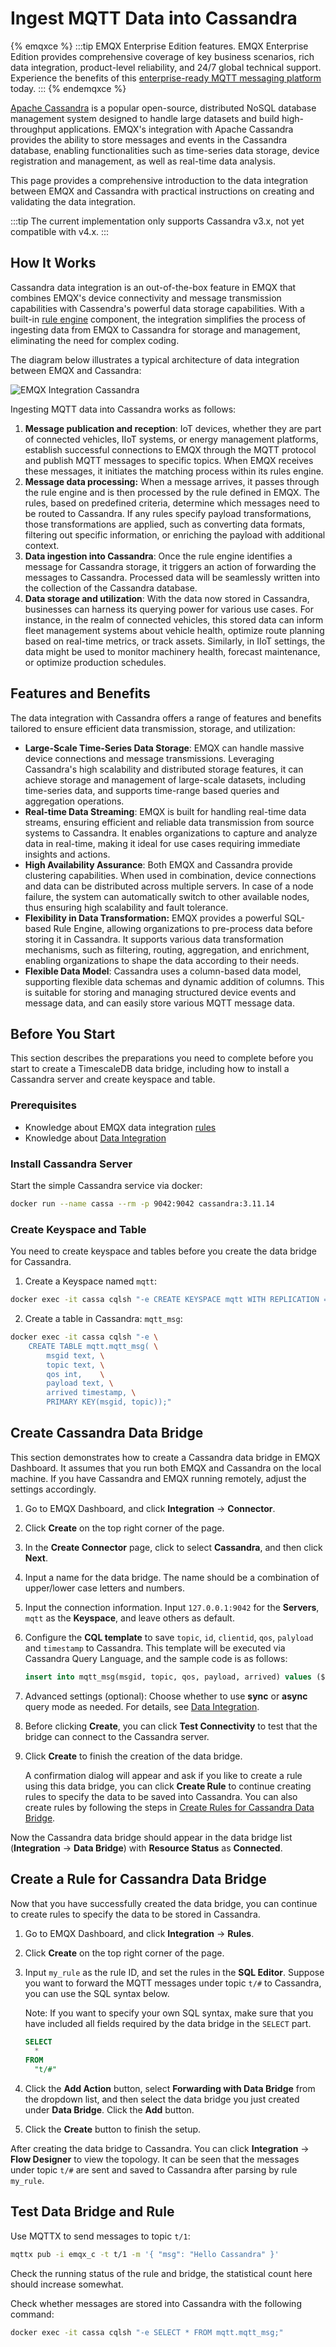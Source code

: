 # Ingest MQTT Data into Cassandra

<!-- 提供一段简介，描述支 Sink 的基本工作方式、关键特性和价值，如果有局限性也应当在此处说明（如必须说明的版本限制、当前未解决的问题）。 -->

{% emqxce %}
:::tip
EMQX Enterprise Edition features. EMQX Enterprise Edition provides comprehensive coverage of key business scenarios, rich data integration, product-level reliability, and 24/7 global technical support. Experience the benefits of this [enterprise-ready MQTT messaging platform](https://www.emqx.com/en/try?product=enterprise) today.
:::
{% endemqxce %}

[Apache Cassandra](https://cassandra.apache.org/_/index.html) is a popular open-source, distributed NoSQL database management system designed to handle large datasets and build high-throughput applications. EMQX's integration with Apache Cassandra provides the ability to store messages and events in the Cassandra database, enabling functionalities such as time-series data storage, device registration and management, as well as real-time data analysis.

This page provides a comprehensive introduction to the data integration between EMQX and Cassandra with practical instructions on creating and validating the data integration.

:::tip
The current implementation only supports Cassandra v3.x, not yet compatible with v4.x.
:::

## How It Works

Cassandra data integration is an out-of-the-box feature in EMQX that combines EMQX's device connectivity and message transmission capabilities with Cassendra's powerful data storage capabilities. With a built-in [rule engine](./rules.md) component, the integration simplifies the process of ingesting data from EMQX to Cassandra for storage and management, eliminating the need for complex coding.

The diagram below illustrates a typical architecture of data integration between EMQX and Cassandra:

![EMQX Integration Cassandra](./assets/emqx-integration-cassandra.png)

Ingesting MQTT data into Cassandra works as follows:

1. **Message publication and reception**: IoT devices, whether they are part of connected vehicles, IIoT systems, or energy management platforms, establish successful connections to EMQX through the MQTT protocol and publish MQTT messages to specific topics. When EMQX receives these messages, it initiates the matching process within its rules engine.
2. **Message data processing:** When a message arrives, it passes through the rule engine and is then processed by the rule defined in EMQX. The rules, based on predefined criteria, determine which messages need to be routed to Cassandra. If any rules specify payload transformations, those transformations are applied, such as converting data formats, filtering out specific information, or enriching the payload with additional context.
3. **Data ingestion into Cassandra**: Once the rule engine identifies a message for Cassandra storage, it triggers an action of forwarding the messages to Cassandra. Processed data will be seamlessly written into the collection of the Cassandra database.
4. **Data storage and utilization**: With the data now stored in Cassandra, businesses can harness its querying power for various use cases. For instance, in the realm of connected vehicles, this stored data can inform fleet management systems about vehicle health, optimize route planning based on real-time metrics, or track assets. Similarly, in IIoT settings, the data might be used to monitor machinery health, forecast maintenance, or optimize production schedules.

## Features and Benefits

The data integration with Cassandra offers a range of features and benefits tailored to ensure efficient data transmission, storage, and utilization:

- **Large-Scale Time-Series Data Storage**: EMQX can handle massive device connections and message transmissions. Leveraging Cassandra's high scalability and distributed storage features, it can achieve storage and management of large-scale datasets, including time-series data, and supports time-range based queries and aggregation operations.
- **Real-time Data Streaming**: EMQX is built for handling real-time data streams, ensuring efficient and reliable data transmission from source systems to Cassandra. It enables organizations to capture and analyze data in real-time, making it ideal for use cases requiring immediate insights and actions.
- **High Availability Assurance**: Both EMQX and Cassandra provide clustering capabilities. When used in combination, device connections and data can be distributed across multiple servers. In case of a node failure, the system can automatically switch to other available nodes, thus ensuring high scalability and fault tolerance.
- **Flexibility in Data Transformation:** EMQX provides a powerful SQL-based Rule Engine, allowing organizations to pre-process data before storing it in Cassandra. It supports various data transformation mechanisms, such as filtering, routing, aggregation, and enrichment, enabling organizations to shape the data according to their needs.
- **Flexible Data Model**: Cassandra uses a column-based data model, supporting flexible data schemas and dynamic addition of columns. This is suitable for storing and managing structured device events and message data, and can easily store various MQTT message data.

## Before You Start

This section describes the preparations you need to complete before you start to create a TimescaleDB data bridge, including how to install a Cassandra server and create keyspace and table.

### Prerequisites

- Knowledge about EMQX data integration [rules](./rules.md)
- Knowledge about [Data Integration](./data-bridges.md)

### Install Cassandra Server

Start the simple Cassandra service via docker:

```bash
docker run --name cassa --rm -p 9042:9042 cassandra:3.11.14
```

### Create Keyspace and Table

You need to create keyspace and tables before you create the data bridge for Cassandra.

1. Create a Keyspace named `mqtt`:

```bash
docker exec -it cassa cqlsh "-e CREATE KEYSPACE mqtt WITH REPLICATION = {'class': 'SimpleStrategy', 'replication_factor': 1}"
```

2. Create a table in Cassandra: `mqtt_msg`:

```bash
docker exec -it cassa cqlsh "-e \
    CREATE TABLE mqtt.mqtt_msg( \
        msgid text, \
        topic text, \
        qos int,    \
        payload text, \
        arrived timestamp, \
        PRIMARY KEY(msgid, topic));"
```

## Create Cassandra Data Bridge

This section demonstrates how to create a Cassandra data bridge in EMQX Dashboard. It assumes that you run both EMQX and Cassandra on the local machine. If you have Cassandra and EMQX running remotely, adjust the settings accordingly.

1. Go to EMQX Dashboard, and click **Integration** -> **Connector**.

2. Click **Create** on the top right corner of the page.

3. In the **Create Connector** page, click to select **Cassandra**, and then click **Next**.

4. Input a name for the data bridge. The name should be a combination of upper/lower case letters and numbers.

5. Input the connection information. Input `127.0.0.1:9042` for the **Servers**, `mqtt` as the **Keyspace**, and leave others as default.

6. Configure the **CQL template** to save `topic`, `id`, `clientid`, `qos`, `palyload` and `timestamp` to Cassandra. This template will be executed via Cassandra Query Language, and the sample code is as follows:

   ```sql
   insert into mqtt_msg(msgid, topic, qos, payload, arrived) values (${id}, ${topic}, ${qos}, ${payload}, ${timestamp})
   ```

7. Advanced settings (optional):  Choose whether to use **sync** or **async** query mode as needed. For details, see [Data Integration](./data-bridges.md).

8. Before clicking **Create**, you can click **Test Connectivity** to test that the bridge can connect to the Cassandra server.

9. Click **Create** to finish the creation of the data bridge. 

   A confirmation dialog will appear and ask if you like to create a rule using this data bridge, you can click **Create Rule** to continue creating rules to specify the data to be saved into Cassandra. You can also create rules by following the steps in [Create Rules for Cassandra Data Bridge](#create-rules-for-cassandra-data-bridge).

Now the Cassandra data bridge should appear in the data bridge list (**Integration** -> **Data Bridge**) with **Resource Status** as **Connected**. 

## Create a Rule for Cassandra Data Bridge

Now that you have successfully created the data bridge, you can continue to create rules to specify the data to be stored in Cassandra. 

1. Go to EMQX Dashboard, and click **Integration** -> **Rules**.

2. Click **Create** on the top right corner of the page.

3. Input `my_rule` as the rule ID, and set the rules in the **SQL Editor**. Suppose you want to forward the MQTT messages under topic `t/#` to Cassandra, you can use the SQL syntax below. 

   Note: If you want to specify your own SQL syntax, make sure that you have included all fields required by the data bridge in the `SELECT` part.
   
   ```sql
   SELECT 
     *
   FROM
     "t/#"
   ```

4. Click the **Add Action** button, select **Forwarding with Data Bridge** from the dropdown list, and then select the data bridge you just created under **Data Bridge**. Click the **Add** button. 
6. Click the **Create** button to finish the setup. 

After creating the data bridge to Cassandra. You can click **Integration** -> **Flow Designer** to view the topology. It can be seen that the messages under topic `t/#`  are sent and saved to Cassandra after parsing by rule `my_rule`.

## Test Data Bridge and Rule

Use MQTTX to send messages to topic  `t/1`:

```bash
mqttx pub -i emqx_c -t t/1 -m '{ "msg": "Hello Cassandra" }'
```

Check the running status of the rule and bridge, the statistical count here should increase somewhat.

Check whether messages are stored into Cassandra with the following command:

```bash
docker exec -it cassa cqlsh "-e SELECT * FROM mqtt.mqtt_msg;"
```
